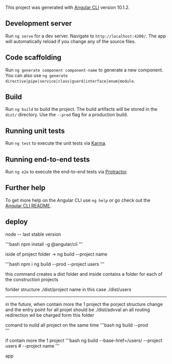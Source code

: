 

This project was generated with [Angular CLI](https://github.com/angular/angular-cli) version 10.1.2.

## Development server

Run `ng serve` for a dev server. Navigate to `http://localhost:4200/`. The app will automatically reload if you change any of the source files.

## Code scaffolding

Run `ng generate component component-name` to generate a new component. You can also use `ng generate directive|pipe|service|class|guard|interface|enum|module`.

## Build

Run `ng build` to build the project. The build artifacts will be stored in the `dist/` directory. Use the `--prod` flag for a production build.

## Running unit tests

Run `ng test` to execute the unit tests via [Karma](https://karma-runner.github.io).

## Running end-to-end tests

Run `ng e2e` to execute the end-to-end tests via [Protractor](http://www.protractortest.org/).

## Further help

To get more help on the Angular CLI use `ng help` or go check out the [Angular CLI README](https://github.com/angular/angular-cli/blob/master/README.md).

## deploy

node -- last stable version

'''bash
npm install -g @angular/cli
'''

iside of project folder -> ng build --project name

'''bash
npm i
ng build --prod --project users
'''

this command creates a dist folder and inside contains a folder for each of the construction projects

forlder structure ./dist/project name in this case ./dist/users

---

in the future, when contain more the 1 project the porject structure change and the entry point for all projet should be ./dist/advval an all routing redirection wil be charged form this folder

comand to nuild all project on the same time
'''bash
ng build --prod  
'''

if contain more the 1 project
'''bash
ng build --base-href=/users/ --project users # --project name
'''

app
